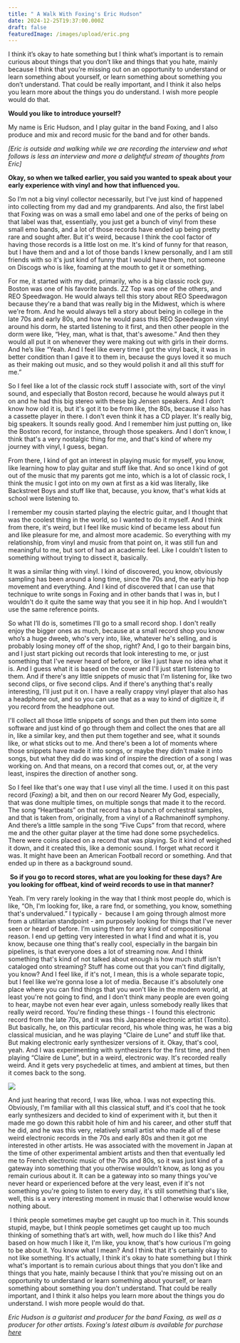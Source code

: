 ```yaml
---
title: " A Walk With Foxing's Eric Hudson"
date: 2024-12-25T19:37:00.000Z
draft: false
featuredImage: /images/upload/eric.png
---
```

I think it’s okay to hate something but I think what’s important is to remain curious about things that you don’t like and things that you hate, mainly because I think that you’re missing out on an opportunity to understand or learn something about yourself, or learn something about something you don’t understand. That could be really important, and I think it also helps you learn more about the things you do understand. I wish more people would do that.

<!-- more -->

**Would you like to introduce yourself?**

My name is Eric Hudson, and I play guitar in the band Foxing, and I also produce and mix and record music for the band and for other bands.

*\[Eric is outside and walking while we are recording the interview and what follows is less an interview and more a delightful stream of thoughts from Eric]*

**Okay, so when we talked earlier, you said you wanted to speak about your early experience with vinyl and how that influenced you.**

So I’m not a big vinyl collector necessarily, but I've just kind of happened into collecting from my dad and my grandparents. And also, the first label that Foxing was on was a small emo label and one of the perks of being on that label was that, essentially, you just get a bunch of vinyl from these small emo bands, and a lot of those records have ended up being pretty rare and sought after. But it's weird, because I think the cool factor of having those records is a little lost on me. It's kind of funny for that reason, but I have them and and a lot of those bands I knew personally, and I am still friends with so it's just kind of funny that I would have them, not someone on Discogs who is like, foaming at the mouth to get it or something.

For me, it started with my dad, primarily, who is a big classic rock guy. Boston was one of his favorite bands. ZZ Top was one of the others, and REO Speedwagon. He would always tell this story about REO Speedwagon because they're a band that was really big in the Midwest, which is where we're from. And he would always tell a story about being in college in the late 70s and early 80s, and how he would pass this REO Speedwagon vinyl around his dorm, he started listening to it first, and then other people in the dorm were like, “Hey, man, what is that, that's awesome.” And then they would all put it on whenever they were making out with girls in their dorms. And he’s like “Yeah. And I feel like every time I got the vinyl back, it was in better condition than I gave it to them in, because the guys loved it so much as their making out music, and so they would polish it and all this stuff for me.”

So I feel like a lot of the classic rock stuff I associate with, sort of the vinyl sound, and especially that Boston record, because he would always put it on and he had this big stereo with these big Jensen speakers. And I don’t know how old it is, but it's got it to be from like, the 80s, because it also has a cassette player in there. I don't even think it has a CD player. It's really big, big speakers. It sounds really good. And I remember him just putting on, like the Boston record, for instance, through those speakers. And I don't know, I think that's a very nostalgic thing for me, and that's kind of where my journey with vinyl, I guess, began.

From there, I kind of got an interest in playing music for myself, you know, like learning how to play guitar and stuff like that. And so once I kind of got out of the music that my parents got me into, which is a lot of classic rock, I think the music I got into on my own at first as a kid was literally, like Backstreet Boys and stuff like that, because, you know, that's what kids at school were listening to.

I remember my cousin started playing the electric guitar, and I thought that was the coolest thing in the world, so I wanted to do it myself. And I think from there, it's weird, but I feel like music kind of became less about fun and like pleasure for me, and almost more academic. So everything with my relationship, from vinyl and music from that point on, it was still fun and meaningful to me, but sort of had an academic feel. Like I couldn't listen to something without trying to dissect it, basically. 

It was a similar thing with vinyl. I kind of discovered, you know, obviously sampling has been around a long time, since the 70s and, the early hip hop movement and everything. And I kind of discovered that I can use that technique to write songs in Foxing and in other bands that I was in, but I wouldn't do it quite the same way that you see it in hip hop. And I wouldn't use the same reference points. 

So what I’ll do is, sometimes I'll go to a small record shop. I don't really enjoy the bigger ones as much, because at a small record shop you know who’s a huge dweeb, who's very into, like, whatever he's selling, and is probably losing money off of the shop, right? And, I go to their bargain bins, and I just start picking out records that look interesting to me, or just something that I've never heard of before, or like I just have no idea what it is. And I guess what it is based on the cover and I'll just start listening to them. And if there's any little snippets of music that I'm listening for, like two second clips, or five second clips. And if there's anything that's really interesting, I'll just put it on. I have a really crappy vinyl player that also has a headphone out, and so you can use that as a way to kind of digitize it, if you record from the headphone out.

I'll collect all those little snippets of songs and then put them into some software and just kind of go through them and collect the ones that are all in, like a similar key, and then put them together and see, what it sounds like, or what sticks out to me. And there's been a lot of moments where those snippets have made it into songs, or maybe they didn't make it into songs, but what they did do was kind of inspire the direction of a song I was working on. And that means, on a record that comes out, or, at the very least, inspires the direction of another song. 

So I feel like that's one way that I use vinyl all the time. I used it on this past record (*Foxing*) a bit, and then on our record Nearer My God, especially, that was done multiple times, on multiple songs that made it to the record. The song “Heartbeats” on that record has a bunch of orchestral samples, and that is taken from, originally, from a vinyl of a Rachmaninoff symphony. And there’s a little sample in the song “Five Cups” from that record, where me and the other guitar player at the time had done some psychedelics. There were coins placed on a record that was playing. So it kind of weighed it down, and it created this, like a demonic sound. I forget what record it was. It might have been an American Football record or something. And that ended up in there as a background sound.

 **So if you go to record stores, what are you looking for these days? Are you looking for offbeat, kind of weird records to use in that manner?**

Yeah. I’m very rarely looking in the way that I think most people do, which is like, “Oh, I'm looking for, like, a rare fnd, or something, you know, something that's undervalued.” I typically -  because I am going through almost more from a utilitarian standpoint - am purposely looking for things that I've never seen or heard of before. I’m using them for any kind of compositional reason. I end up getting very interested in what I find and what it is, you know, because one thing that's really cool, especially in the bargain bin pipelines, is that everyone does a lot of streaming now. And I think something that's kind of not talked about enough is how much stuff isn't cataloged onto streaming? Stuff has come out that you can't find digitally, you know? And I feel like, if it's not, I mean, this is a whole separate topic, but I feel like we're gonna lose a lot of media. Because it's absolutely one place where you can find things that you won't like in the modern world, at least you're not going to find, and I don't think many people are even going to hear, maybe not even hear ever again, unless somebody really likes that really weird record. You're finding these things - I found this electronic record from the late 70s, and it was this Japanese electronic artist (Tomito). But basically, he, on this particular record, his whole thing was, he was a big classical musician, and he was playing “Claire de Lune” and stuff like that. But making electronic early synthesizer versions of it. Okay, that's cool, yeah. And I was experimenting with synthesizers for the first time, and then playing “Claire de Lune”, but in a weird, electronic way. It's recorded really weird. And it gets very psychedelic at times, and ambient at times, but then it comes back to the song. 

![](/images/upload/screenshot-2024-12-25-at-7.38.09 pm.png)

And just hearing that record, I was like, whoa. I was not expecting this. Obviously, I'm familiar with all this classical stuff, and it's cool that he took early synthesizers and decided to kind of experiment with it, but then it made me go down this rabbit hole of him and his career, and other stuff that he did, and he was this very, relatively small artist who made all of these weird electronic records in the 70s and early 80s and then it got me interested in other artists. He was associated with the movement in Japan at the time of other experimental ambient artists and then that eventually led me to French electronic music of the 70s and 80s, so it was just kind of a gateway into something that you otherwise wouldn’t know, as long as you remain curious about it. It can be a gateway into so many things you've never heard or experienced before at the very least, even if it's not something you're going to listen to every day, it's still something that's like, well, this is a very interesting moment in music that I otherwise would know nothing about.

 I think people sometimes maybe get caught up too much in it. This sounds stupid, maybe, but I think people sometimes get caught up too much thinking of something that’s art with, well, how much do I like this? And based on how much I like it, I'm like, you know, that's how curious I'm going to be about it. You know what I mean? And I think that it's certainly okay to not like something. It's actually, I think it's okay to hate something but I think what's important is to remain curious about things that you don't like and things that you hate, mainly because I think that you're missing out on an opportunity to understand or learn something about yourself, or learn something about something you don't understand. That could be really important, and I think it also helps you learn more about the things you do understand. I wish more people would do that.

*Eric Hudson is a guitarist and producer for the band Foxing, as well as a producer for other artists. Foxing's latest album is available for purchase [here](https://foxingtheband.bandcamp.com/album/foxing)*
